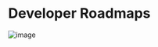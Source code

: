 # Developer Roadmaps

![image](https://github.com/user-attachments/assets/e8ce08ce-57c8-4d94-898a-2ad0267fe23a)
